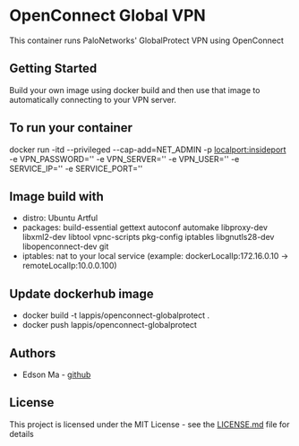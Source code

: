 # OpenConnect Global VPN 

This container runs PaloNetworks' GlobalProtect VPN using OpenConnect 

## Getting Started

Build your own image using docker build and then use that image to automatically connecting to your VPN server.

## To run your container

docker run -itd --privileged --cap-add=NET_ADMIN -p <localport:insideport> -e VPN_PASSWORD='<passwd>' -e VPN_SERVER='<server>' -e VPN_USER='<username>' -e SERVICE_IP='<serviceIp>' -e SERVICE_PORT='<servicePort>' <imageName>

## Image build with

* distro: Ubuntu Artful
* packages: build-essential gettext autoconf automake libproxy-dev libxml2-dev libtool vpnc-scripts pkg-config iptables libgnutls28-dev libopenconnect-dev git
* iptables: nat to your local service (example: dockerLocalIp:172.16.0.10 -> remoteLocalIp:10.0.0.100)

## Update dockerhub image

* docker build -t lappis/openconnect-globalprotect .
* docker push lappis/openconnect-globalprotect

## Authors

* Edson Ma - [github](https://github.com/edsonma)

## License

This project is licensed under the MIT License - see the [LICENSE.md](LICENSE.md) file for details


